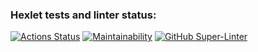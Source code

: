 ### Hexlet tests and linter status:
[![Actions Status](https://github.com/danyaglebov98/frontend-project-lvl1/workflows/hexlet-check/badge.svg)](https://github.com/danyaglebov98/frontend-project-lvl1/actions)
[![Maintainability](https://api.codeclimate.com/v1/badges/a99a88d28ad37a79dbf6/maintainability)](https://codeclimate.com/github/codeclimate/codeclimate/maintainability)
[![GitHub Super-Linter](https://github.com/danyaglebov98/frontend-project-lvl1/workflows/super-linter/badge.svg)](https://github.com/danyaglebov98/frontend-project-lvl1/actions)

